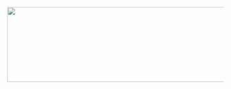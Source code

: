 
<!--
**chaottic/chaottic** is a ✨ _special_ ✨ repository because its `README.md` (this file) appears on your GitHub profile.

Here are some ideas to get you started:

- 🔭 I’m currently working on ...
- 🌱 I’m currently learning ...
- 👯 I’m looking to collaborate on ...
- 🤔 I’m looking for help with ...
- 💬 Ask me about ...
- 📫 How to reach me: ...
- 😄 Pronouns: ...
- ⚡ Fun fact: ...
<p align="center"><img src="https://chaottic-commissions.carrd.co/assets/images/image02.svg?v=ebce2add" width="500" height="500"/></p>
-->

#
<header>
</header>
<footer>
<p align="center"><img src="https://chaottic-commissions.carrd.co/assets/images/image01.svg?v=ebce2add" width="1750" height="175"/></p>
</footer>
